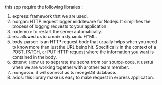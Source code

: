 this app require the following libraries :

1. express: framework that we are used.
2. morgan: HTTP request logger middleware for Nodejs. It simplifies the process of logging requests to your application.
3. nodemon: to restart the server automatically.
4. ejs: allowed us to create a dynamic HTML.
5. body-parser: is an HTTP request body that usually helps when you need to know more than just the URL being hit. Specifically in the context of a POST, PATCH, or PUT HTTP request where the information you want is contained in the body.
6. dotenv: allow us to separate the secret from our source-code. it useful when we are working together with another team member.
7. mongoose: it will connect us to mongoDB database.
8. axios: this library make us easy to make request in express application.
